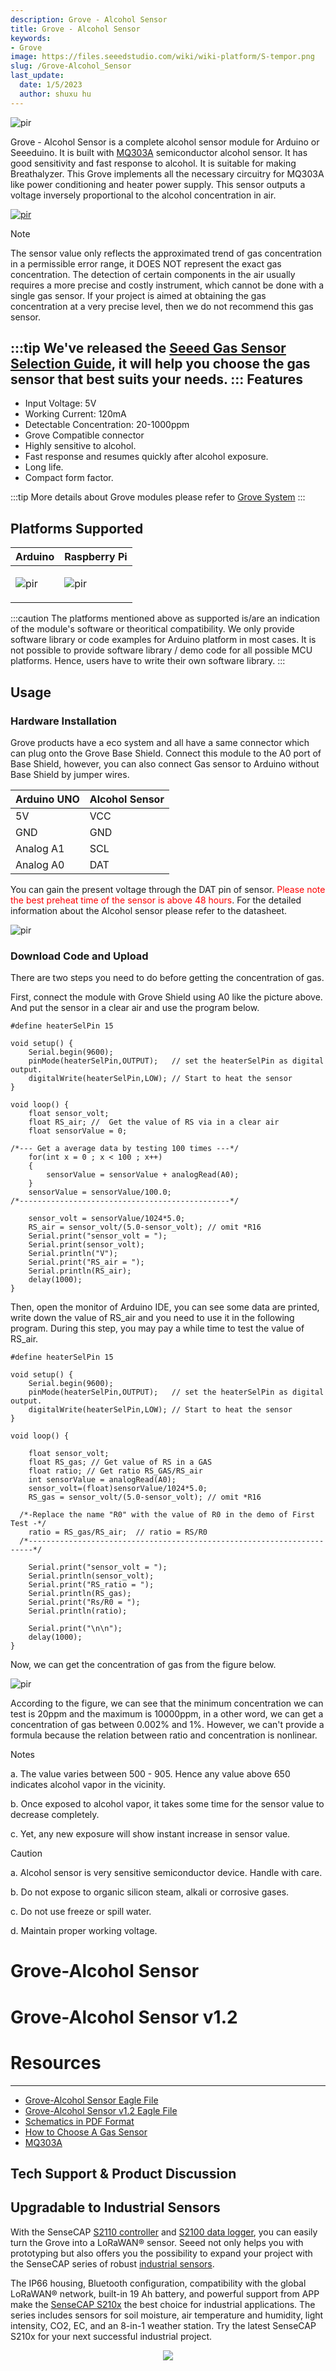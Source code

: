 ```yaml
---
description: Grove - Alcohol Sensor
title: Grove - Alcohol Sensor
keywords:
- Grove
image: https://files.seeedstudio.com/wiki/wiki-platform/S-tempor.png
slug: /Grove-Alcohol_Sensor
last_update:
  date: 1/5/2023
  author: shuxu hu
---
```


<!-- ![](https://files.seeedstudio.com/wiki/Grove-Alcohol_Sensor/img/Alcohol_sensor_01.jpg) -->
  <p style={{textAlign: 'center'}}><img src="https://files.seeedstudio.com/wiki/Grove-Alcohol_Sensor/img/Alcohol_sensor_01.jpg" alt="pir" width={600} height="auto" /></p>


Grove - Alcohol Sensor is a complete alcohol sensor module for Arduino or Seeeduino. It is built with [MQ303A](https://files.seeedstudio.com/wiki/Grove-Alcohol_Sensor/res/MQ303A.pdf) semiconductor alcohol sensor. It has good sensitivity and fast response to alcohol. It is suitable for making Breathalyzer. This Grove implements all the necessary circuitry for MQ303A like power conditioning and heater power supply. This sensor outputs a voltage inversely proportional to the alcohol concentration in air.

[<p><img src="https://files.seeedstudio.com/wiki/common/Get_One_Now_Banner.png" alt="pir" width={600} height="auto" /></p>](https://www.seeedstudio.com/Grove-Alcohol-Sensor-p-764.html)

<div class="admonition danger">
<p class="admonition-title">Note</p>
The sensor value only reflects the approximated trend of gas concentration in a permissible error range, it DOES NOT represent the exact gas concentration. The detection of certain components in the air usually requires a more precise and costly instrument, which cannot be done with a single gas sensor. If your project is aimed at obtaining the gas concentration at a very precise level, then we do not recommend this gas sensor.
</div>

:::tip
    We've released the [Seeed Gas Sensor Selection Guide](https://wiki.seeedstudio.com/Sensor_gas/), it will help you choose the gas sensor that best suits your needs.
:::
Features
--------

-   Input Voltage: 5V
-   Working Current: 120mA
-   Detectable Concentration: 20-1000ppm
-   Grove Compatible connector
-   Highly sensitive to alcohol.
-   Fast response and resumes quickly after alcohol exposure.
-   Long life.
-   Compact form factor.

:::tip
    More details about Grove modules please refer to [Grove System](https://wiki.seeedstudio.com/Grove_System/)
:::

Platforms Supported
-------------------

<!-- | Arduino                                                                                             | Raspberry Pi                                                                                             |                                                                                                 |                                                                                                          |                                                                                                    |
|-----------------------------------------------------------------------------------------------------|----------------------------------------------------------------------------------------------------------|-------------------------------------------------------------------------------------------------|---------------------------------------------------------------------------------------------------|----------------------------------------------------------------------------------------------------|
| ![](https://files.seeedstudio.com/wiki/wiki_english/docs/images/arduino_logo.jpg) | ![](https://files.seeedstudio.com/wiki/wiki_english/docs/images/raspberry_pi_logo_n.jpg) | ![](https://files.seeedstudio.com/wiki/wiki_english/docs/images/bbg_logo_n.jpg) | ![](https://files.seeedstudio.com/wiki/wiki_english/docs/images/wio_logo_n.jpg) | ![](https://files.seeedstudio.com/wiki/wiki_english/docs/images/linkit_logo_n.jpg) | -->

|Arduino|Raspberry Pi|
|---|---|
|<p><img src="https://files.seeedstudio.com/wiki/wiki_english/docs/images/arduino_logo.jpg" alt="pir" width={200} height="auto" /></p>|<p><img src="https://files.seeedstudio.com/wiki/wiki_english/docs/images/raspberry_pi_logo_n.jpg" alt="pir" width={200} height="auto" /></p>|

:::caution
    The platforms mentioned above as supported is/are an indication of the module's software or theoritical compatibility. We only provide software library or code examples for Arduino platform in most cases. It is not possible to provide software library / demo code for all possible MCU platforms. Hence, users have to write their own software library.
:::


Usage
-----

### Hardware Installation

Grove products have a eco system and all have a same connector which can plug onto the Grove Base Shield. Connect this module to the A0 port of Base Shield, however, you can also connect Gas sensor to Arduino without Base Shield by jumper wires.

| Arduino UNO | Alcohol Sensor |
|-------------|----------------|
| 5V          | VCC            |
| GND         | GND            |
| Analog A1   | SCL            |
| Analog A0   | DAT            |

You can gain the present voltage through the DAT pin of sensor. <font color="Red">Please note the best preheat time of the sensor is above 48 hours</font>. For the detailed information about the Alcohol sensor please refer to the datasheet.

<!-- ![](https://files.seeedstudio.com/wiki/Grove-Alcohol_Sensor/img/Twig_Alcohol_Sensor_Connected_To_Seeeduino_via_BaseStem.jpg) -->
  <p style={{textAlign: 'center'}}><img src="https://files.seeedstudio.com/wiki/Grove-Alcohol_Sensor/img/Twig_Alcohol_Sensor_Connected_To_Seeeduino_via_BaseStem.jpg" alt="pir" width={600} height="auto" /></p>


### Download Code and Upload

There are two steps you need to do before getting the concentration of gas.

First, connect the module with Grove Shield using A0 like the picture above. And put the sensor in a clear air and use the program below.

```
#define heaterSelPin 15

void setup() {
    Serial.begin(9600);
    pinMode(heaterSelPin,OUTPUT);   // set the heaterSelPin as digital output.
    digitalWrite(heaterSelPin,LOW); // Start to heat the sensor
}

void loop() {
    float sensor_volt;
    float RS_air; //  Get the value of RS via in a clear air
    float sensorValue = 0;

/*--- Get a average data by testing 100 times ---*/
    for(int x = 0 ; x < 100 ; x++)
    {
        sensorValue = sensorValue + analogRead(A0);
    }
    sensorValue = sensorValue/100.0;
/*-----------------------------------------------*/

    sensor_volt = sensorValue/1024*5.0;
    RS_air = sensor_volt/(5.0-sensor_volt); // omit *R16
    Serial.print("sensor_volt = ");
    Serial.print(sensor_volt);
    Serial.println("V");
    Serial.print("RS_air = ");
    Serial.println(RS_air);
    delay(1000);
}
```

Then, open the monitor of Arduino IDE, you can see some data are printed, write down the value of RS_air and you need to use it in the following program. During this step, you may pay a while time to test the value of RS_air.

```
#define heaterSelPin 15

void setup() {
    Serial.begin(9600);
    pinMode(heaterSelPin,OUTPUT);   // set the heaterSelPin as digital output.
    digitalWrite(heaterSelPin,LOW); // Start to heat the sensor
}

void loop() {

    float sensor_volt;
    float RS_gas; // Get value of RS in a GAS
    float ratio; // Get ratio RS_GAS/RS_air
    int sensorValue = analogRead(A0);
    sensor_volt=(float)sensorValue/1024*5.0;
    RS_gas = sensor_volt/(5.0-sensor_volt); // omit *R16

  /*-Replace the name "R0" with the value of R0 in the demo of First Test -*/
    ratio = RS_gas/RS_air;  // ratio = RS/R0
  /*-----------------------------------------------------------------------*/

    Serial.print("sensor_volt = ");
    Serial.println(sensor_volt);
    Serial.print("RS_ratio = ");
    Serial.println(RS_gas);
    Serial.print("Rs/R0 = ");
    Serial.println(ratio);

    Serial.print("\n\n");
    delay(1000);
}
```

Now, we can get the concentration of gas from the figure below.

<!-- ![](https://files.seeedstudio.com/wiki/Grove-Alcohol_Sensor/img/Gas_Sensor_5.png) -->
  <p style={{textAlign: 'center'}}><img src="https://files.seeedstudio.com/wiki/Grove-Alcohol_Sensor/img/Gas_Sensor_5.png" alt="pir" width={600} height="auto" /></p>


According to the figure, we can see that the minimum concentration we can test is 20ppm and the maximum is 10000ppm, in a other word, we can get a concentration of gas between 0.002% and 1%. However, we can't provide a formula because the relation between ratio and concentration is nonlinear.

<div class="admonition note">
<p class="admonition-title">Notes</p>
<p> a. The value varies between 500 - 905. Hence any value above 650 indicates alcohol vapor in the vicinity.</p>
<p> b. Once exposed to alcohol vapor, it takes some time for the sensor value to decrease completely.</p>
<p> c. Yet, any new exposure will show instant increase in sensor value.</p>
</div>


<div class="admonition danger">
<p class="admonition-title">Caution</p>
<p> a. Alcohol sensor is very sensitive semiconductor device. Handle with care.</p>
<p> b. Do not expose to organic silicon steam, alkali or corrosive gases.</p>
<p> c. Do not use freeze or spill water.</p>
<p> d. Maintain proper working voltage.</p>
</div>

# Grove-Alcohol Sensor
<div className="altium-ecad-viewer" data-project-src="https://files.seeedstudio.com/wiki/Grove-Alcohol_Sensor/res/Twig_-_Alcohol_Sensor_Eagle_Files.zip" style={{borderRadius: '0px 0px 4px 4px', height: 500, borderStyle: 'solid', borderWidth: 1, borderColor: 'rgb(241, 241, 241)', overflow: 'hidden', maxWidth: 1280, maxHeight: 700, boxSizing: 'border-box'}}>
</div>


# Grove-Alcohol Sensor v1.2
<div className="altium-ecad-viewer" data-project-src="https://files.seeedstudio.com/wiki/Grove-Alcohol_Sensor/res/Grove-Alcohol_Sensor_sch_pcbv1.2.zip" style={{borderRadius: '0px 0px 4px 4px', height: 500, borderStyle: 'solid', borderWidth: 1, borderColor: 'rgb(241, 241, 241)', overflow: 'hidden', maxWidth: 1280, maxHeight: 700, boxSizing: 'border-box'}}>
</div>



# Resources
---------

- [Grove-Alcohol Sensor Eagle File](https://files.seeedstudio.com/wiki/Grove-Alcohol_Sensor/res/Twig_-_Alcohol_Sensor_Eagle_Files.zip)
- [Grove-Alcohol Sensor v1.2 Eagle File](https://files.seeedstudio.com/wiki/Grove-Alcohol_Sensor/res/Grove-Alcohol_Sensor_sch_pcbv1.2.zip)
- [Schematics in PDF Format](https://files.seeedstudio.com/wiki/Grove-Alcohol_Sensor/res/Grove%20-%20Alcohol%20Sensor%20v1.2.pdf)
- [How to Choose A Gas Sensor](#/How_to_Chose_A_Gas_Sensor)
- [MQ303A](https://files.seeedstudio.com/wiki/Grove-Alcohol_Sensor/res/MQ303A.pdf)

<!-- This Markdown file was created from https://www.seeedstudio.com/wiki/Grove_-_Alcohol_Sensor -->

## Tech Support & Product Discussion


## Upgradable to Industrial Sensors
With the SenseCAP [S2110 controller](https://www.seeedstudio.com/SenseCAP-XIAO-LoRaWAN-Controller-p-5474.html) and [S2100 data logger](https://www.seeedstudio.com/SenseCAP-S2100-LoRaWAN-Data-Logger-p-5361.html), you can easily turn the Grove into a LoRaWAN® sensor. Seeed not only helps you with prototyping but also offers you the possibility to expand your project with the SenseCAP series of robust [industrial sensors](https://www.seeedstudio.com/catalogsearch/result/?q=sensecap&categories=SenseCAP&application=Temperature%2FHumidity~Soil~Gas~Light~Weather~Water~Automation~Positioning~Machine%20Learning~Voice%20Recognition&compatibility=SenseCAP).

The IP66 housing, Bluetooth configuration, compatibility with the global LoRaWAN® network, built-in 19 Ah battery, and powerful support from APP make the [SenseCAP S210x](https://www.seeedstudio.com/catalogsearch/result/?q=S21&categories=SenseCAP&product_module=Device) the best choice for industrial applications. The series includes sensors for soil moisture, air temperature and humidity, light intensity, CO2, EC, and an 8-in-1 weather station. Try the latest SenseCAP S210x for your next successful industrial project.

<div align="center"><a href="https://www.seeedstudio.com/catalogsearch/result/?q=sensecap&application=Temperature%2FHumidity~Soil~Gas~Light~Weather~Water~Automation~Positioning~Machine%20Learning~Voice%20Recognition&compatibility=SenseCAP" target="_blank"><img width={800} src="https://files.seeedstudio.com/wiki/K1100_overview/sensecap.png" /></a></div>

